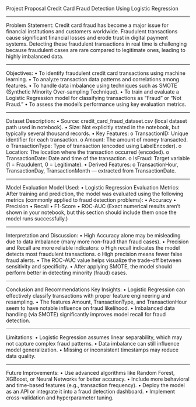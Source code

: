 Project Proposal
Credit Card Fraud Detection Using Logistic Regression
________________________________________
Problem Statement:
Credit card fraud has become a major issue for financial institutions and customers worldwide. Fraudulent transactions cause significant financial losses and erode trust in digital payment systems. Detecting these fraudulent transactions in real time is challenging because fraudulent cases are rare compared to legitimate ones, leading to highly imbalanced data.
________________________________________
Objectives:
•	To identify fraudulent credit card transactions using machine learning.
•	To analyze transaction data patterns and correlations among features.
•	To handle data imbalance using techniques such as SMOTE (Synthetic Minority Over-sampling Technique).
•	To train and evaluate a Logistic Regression model for classifying transactions as “Fraud” or “Not Fraud.”
•	To assess the model’s performance using key evaluation metrics.
________________________________________
Dataset Description:
•	Source: credit_card_fraud_dataset.csv (local dataset path used in notebook).
•	Size: Not explicitly stated in the notebook, but typically several thousand records.
•	Key Features:
o	TransactionID: Unique identifier for each transaction.
o	Amount: The amount of money transacted.
o	TransactionType: Type of transaction (encoded using LabelEncoder).
o	Location: The location where the transaction occurred (encoded).
o	TransactionDate: Date and time of the transaction.
o	IsFraud: Target variable (1 = Fraudulent, 0 = Legitimate).
•	Derived Features:
o	TransactionHour, TransactionDay, TransactionMonth — extracted from TransactionDate.
________________________________________
Model Evaluation
Model Used:
•	Logistic Regression
Evaluation Metrics:
After training and prediction, the model was evaluated using the following metrics (commonly applied to fraud detection problems):
•	Accuracy
•	Precision
•	Recall
•	F1-Score
•	ROC-AUC
(Exact numerical results aren’t shown in your notebook, but this section should include them once the model runs successfully.)
________________________________________
Interpretation and Discussion:
•	High Accuracy alone may be misleading due to data imbalance (many more non-fraud than fraud cases).
•	Precision and Recall are more reliable indicators:
o	High recall indicates the model detects most fraudulent transactions.
o	High precision means fewer false fraud alerts.
•	The ROC-AUC value helps visualize the trade-off between sensitivity and specificity.
•	After applying SMOTE, the model should perform better in detecting minority (fraud) cases.
________________________________________
Conclusion and Recommendations
Key Insights:
•	Logistic Regression can effectively classify transactions with proper feature engineering and resampling.
•	The features Amount, TransactionType, and TransactionHour seem to have notable influence on fraud likelihood.
•	Imbalanced data handling (via SMOTE) significantly improves model recall for fraud detection.
________________________________________
Limitations:
•	Logistic Regression assumes linear separability, which may not capture complex fraud patterns.
•	Data imbalance can still influence model generalization.
•	Missing or inconsistent timestamps may reduce data quality.
________________________________________
Future Improvements:
•	Use advanced algorithms like Random Forest, XGBoost, or Neural Networks for better accuracy.
•	Include more behavioral and time-based features (e.g., transaction frequency).
•	Deploy the model as an API or integrate it into a fraud detection dashboard.
•	Implement cross-validation and hyperparameter tuning.

